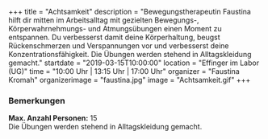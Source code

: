 +++
title = "Achtsamkeit"
description = "Bewegungstherapeutin Faustina hilft dir mitten im Arbeitsalltag mit gezielten Bewegungs-, Körperwahrnehmungs- und Atmungsübungen einen Moment zu entspannen. Du verbesserst damit deine Körperhaltung, beugst Rückenschmerzen und Verspannungen vor und verbesserst deine Konzentrationsfähigkeit. Die Übungen werden stehend in Alltagskleidung gemacht."
startdate = "2019-03-15T10:00:00"
location = "Effinger im Labor (UG)"
time = "10:00 Uhr | 13:15 Uhr | 17:00 Uhr"
organizer = "Faustina Kromah"
organizerimage = "faustina.jpg"
image = "Achtsamkeit.gif"
+++

### Bemerkungen
**Max. Anzahl Personen:** 15    
Die Übungen werden stehend in Alltagskleidung gemacht.
